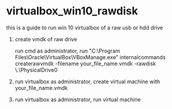 # virtualbox_win10_rawdisk

this is a guide to run win 10 virtualbox of a raw usb or hdd drive

1. create vmdk of raw drive

   run cmd as administrator, run "C:\Program Files\Oracle\VirtualBox\VBoxManage.exe"   internalcommands createrawvmdk -filename your_file_name.vmdk -rawdisk \\.\PhysicalDrive0
   
2. run virtualbox as administrator, create virtual machine with your_file_name.vmdk

3. run virtualbox as administrator, run virtual machine
